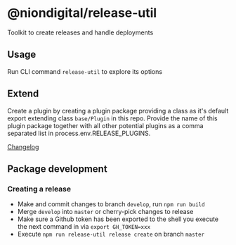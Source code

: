 # @niondigital/release-util

Toolkit to create releases and handle deployments

## Usage

Run CLI command `release-util` to explore its options

## Extend

Create a plugin by creating a plugin package providing a class as it's default export extending class `base/Plugin` in this repo. Provide the name of this plugin package together with all other potential plugins as a comma separated list in process.env.RELEASE_PLUGINS.

[Changelog](./CHANGELOG.md)

## Package development

### Creating a release
- Make and commit changes to branch `develop`, run `npm run build`
- Merge `develop` into `master` or cherry-pick changes to release
- Make sure a Github token has been exported to the shell you execute the next command in via `export GH_TOKEN=xxx`
- Execute `npm run release-util release create` on branch `master`